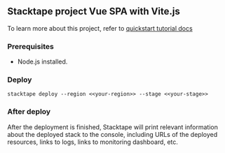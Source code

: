 ## Stacktape project Vue SPA with Vite.js

To learn more about this project, refer to [quickstart tutorial docs](https://docs.stacktape.com/getting-started/quickstart-tutorials/vue-spa-vitejs/)

### Prerequisites

- Node.js installed.

### Deploy

```
stacktape deploy --region <<your-region>> --stage <<your-stage>>
```

### After deploy

After the deployment is finished, Stacktape will print relevant information about the deployed stack to the console,
including URLs of the deployed resources, links to logs, links to monitoring dashboard, etc.
